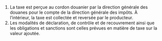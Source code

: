 1) La taxe est perçue au cordon douanier par la direction générale des douanes pour le compte de la direction générale des impôts.
À l’intérieur, la taxe est collectée et reversée par le producteur.
2)  Les  modalités  de  déclaration,  de  contrôle  et  de  recouvrement  ainsi  que  les
obligations et sanctions sont celles prévues en matière de taxe sur la valeur ajoutée.